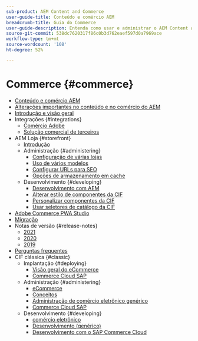 ```yaml
---
sub-product: AEM Content and Commerce
user-guide-title: Conteúdo e comércio AEM
breadcrumb-title: Guia do Commerce
user-guide-description: Entenda como usar e administrar o AEM Content and Commerce.
source-git-commit: 538dc7620317f86c0b3d762eaef597d0a7969ace
workflow-type: tm+mt
source-wordcount: '108'
ht-degree: 52%

---
```



# Commerce {#commerce}

+ [Conteúdo e comércio AEM](/help/commerce/home.md)
+ [Alterações importantes no conteúdo e no comércio do AEM](cif/changes.md)
+ [Introdução e visão geral](cif/introduction.md)
+ Integrações {#integrations}
   + [Comércio Adobe](cif/integrating/magento.md)
   + [Solução comercial de terceiros](cif/integrating/third-party.md)
+ AEM Loja {#storefront}
   + [Introdução](cif/getting-started.md)
   + Administração {#administering}
      + [Configuração de várias lojas](cif/configuring/multi-store-setup.md)
      + [Uso de vários modelos](cif/configuring/multi-template-usage.md)
      + [Configurar URLs para SEO](cif/configuring/advanced-url-configuration.md)
      + [Opções de armazenamento em cache](cif/configuring/caching.md)
   + Desenvolvimento {#developing}
      + [Desenvolvimento com AEM](cif/develop.md)
      + [Alterar estilo de componentes da CIF](cif/customizing/style-cif-component.md)
      + [Personalizar componentes da CIF](cif/customizing/customize-cif-components.md)
      + [Usar seletores de catálogo da CIF](cif/customizing/use-cif-pickers.md)
+ [Adobe Commerce PWA Studio](cif/pwa-studio/getting-started.md)
+ [Migração](cif/migration.md)
+ Notas de versão {#release-notes}
   + [2021](cif/release-notes/release-notes-2021.md)
   + [2020](cif/release-notes/release-notes-2020.md)
   + [2019](cif/release-notes/release-notes-2019.md)
+ [Perguntas frequentes](cif/faq.md)
+ CIF clássica {#classic}
   + Implantação {#deploying}
      + [Visão geral do eCommerce](/help/commerce/cif-classic/deploying/ecommerce.md)
      + [Commerce Cloud SAP](/help/commerce/cif-classic/deploying/sap-commerce-cloud.md)
   + Administração {#administering}
      + [eCommerce](/help/commerce/cif-classic/administering/ecommerce.md)
      + [Conceitos ](/help/commerce/cif-classic/administering/concepts.md)
      + [Administração de comércio eletrônico genérico](/help/commerce/cif-classic/administering/generic.md)
      + [Commerce Cloud SAP](/help/commerce/cif-classic/administering/sap-commerce-cloud.md)
   + Desenvolvimento {#developing}
      + [comércio eletrônico](/help/commerce/cif-classic/developing/ecommerce.md)
      + [Desenvolvimento (genérico)](/help/commerce/cif-classic/developing/generic.md)
      + [Desenvolvimento com o SAP Commerce Cloud](/help/commerce/cif-classic/developing/sap-commerce-cloud.md)
